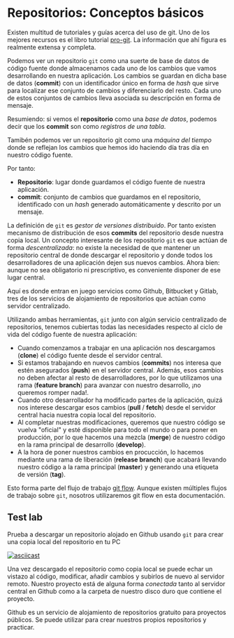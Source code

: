 # Repositorios: Conceptos básicos

Existen multitud de tutoriales y guías acerca del uso de git. Uno de los mejores recursos es el libro tutorial [pro-git](https://git-scm.com/book/es/v2). La información que ahí figura es realmente extensa y completa.

Podemos ver un repositorio `git` como una suerte de base de datos de código fuente donde almacenamos cada uno de los cambios que vamos desarrollando en nuestra aplicación. Los cambios se guardan en dicha base de datos (**commit**) con un identificador único en forma de _hash_ que sirve para localizar ese conjunto de cambios y diferenciarlo del resto. Cada uno de estos conjuntos de cambios lleva asociada su descripción en forma de mensaje.

Resumiendo: si vemos el **repositorio** como una _base de datos_, podemos decir que los **commit** son como _registros de una tabla_. 

Tamibén podemos ver un repositorio git como una _máquina del tiempo_ donde se reflejan los cambios que hemos ido haciendo día tras día en nuestro código fuente.

Por tanto:

- **Repositorio**: lugar donde guardamos el código fuente de nuestra aplicación.
- **commit**: conjunto de cambios que guardamos en el repositorio, identificado con un _hash_ generado automáticamente y descrito por un mensaje.

La definición de `git` es _gestor de versiones distribuido_. Por tanto existen mecanismo de distribución de esos **commits** del repositorio desde nuestra copia local. Un concepto interesante de los repositorio `git` es que actúan de forma _descentralizada_: no existe la necesidad de que mantener un repositorio central de donde descargar el repositorio y donde todos los desarrolladores de una aplicación dejen sus nuevos cambios. Ahora bien: aunque no sea obligatorio ni prescriptivo, es conveniente disponer de ese lugar central.

Aquí es donde entran en juego servicios como Github, Bitbucket y Gitlab, tres de los servicios de alojamiento de repositorios que actúan como servidor centralizado.

Utilizando ambas herramientas, `git` junto con algún servicio centralizado de repositorios, tenemos cubiertas todas las necesidades respecto al ciclo de vida del código fuente de nuestra aplicación:

- Cuando comenzamos a trabajar en una aplicación nos descargamos (**clone**) el código fuente desde el servidor central.
- Si estamos trabajando en nuevos cambios (**commits**) nos interesa que estén asegurados (**push**) en el servidor central. Además, esos cambios no deben afectar al resto de desarrolladores, por lo que utilizamos una rama (**feature branch**) para avanzar con nuestro desarrollo, ¡no queremos romper nada!.
- Cuando otro desarrollador ha modificado partes de la aplicación, quizá nos interese descargar esos cambios (**pull** / **fetch**) desde el servidor central hacia nuestra copia local del repositorio.
- Al completar nuestras modificaciones, queremos que nuestro código se vuelva "oficial" y esté disponible para todo el mundo o para poner en producción, por lo que hacemos una mezcla (**merge**) de nuestro código en la rama principal de desarrollo (**develop**).
- A la hora de poner nuestros cambios en procucción, lo hacemos mediante una rama de liberación (**release branch**) que acabará llevando nuestro código a la rama principal (**master**) y generando una etiqueta de versión (**tag**).

Esto forma parte del flujo de trabajo [git flow](https://nvie.com/posts/a-successful-git-branching-model/). Aunque existen múltiples flujos de trabajo sobre `git`, nosotros utilizaremos git flow en esta documentación.

## Test lab

Prueba a descargar un repositorio alojado en Github usando `git` para crear una copia local del repositorio en tu PC

[![asciicast](https://asciinema.org/a/10jPI94JORcOnokmpAJOJgZp6.png)](https://asciinema.org/a/10jPI94JORcOnokmpAJOJgZp6)

Una vez descargado el repositorio como copia local se puede echar un vistazo al código, modificar, añadir cambios y subirlos de nuevo al servidor remoto. Nuestro proyecto está de alguna forma _conectada_ tanto al servidor central en Github como a la carpeta de nuestro disco duro que contiene el proyecto.

Github es un servicio de alojamiento de repositorios gratuito para proyectos públicos. Se puede utilizar para crear nuestros propios repositorios y practicar.
